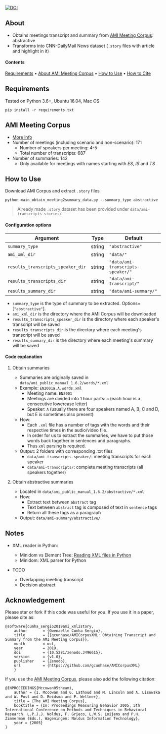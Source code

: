 [![DOI](https://zenodo.org/badge/132586686.svg)](https://zenodo.org/badge/latestdoi/132586686)

## About
* Obtains meetings transcript and summary from [AMI Meeting Corpus](http://groups.inf.ed.ac.uk/ami/download/): abstractive
* Transforms into CNN-DailyMail News dataset (`.story` files with article and highlight in it)

#### Contents
[Requirements](#requirements) • [About AMI Meeting Corpus](#ami-corpus) • [How to Use](#how-to-use) • [How to Cite](#acknowledgement) 
        
## Requirements
Tested on Python 3.6+, Ubuntu 16.04, Mac OS

`pip install -r requirements.txt`

## AMI Meeting Corpus
* [More info](http://groups.inf.ed.ac.uk/ami/download/)
* Number of meetings (including scenario and non-scenario): 171
    * Number of speakers per meeting: 4-5
    * Total number of transcripts: 687
* Number of summaries: 142
    * Only available for meetings with names starting with *ES*, *IS* and *TS*
    
## How to Use

Download AMI Corpus and extract `.story` files
```
python main_obtain_meeting2summary_data.py --summary_type abstractive
```
> Already made `.story` dataset has been provided under `data/ami-transcripts-stories/`

#### Configuration options

| **Argument**                      | **Type** | **Default**                       |
|-----------------------------------|----------|-----------------------------------|
| `summary_type`                    | string   | `"abstractive"`                         |
| `ami_xml_dir`                     | string   | `"data/"`                         |
| `results_transcripts_speaker_dir` | string   | `"data/ami-transcripts-speaker/"` |
| `results_transcripts_dir`         | string   | `"data/ami-transcript/"`          |
| `results_summary_dir`             | string   | `"data/ami-summary/"`             |
+ `summary_type` is the type of summary to be extracted. Options=[`"abstractive"`].
+ `ami_xml_dir` is the directory where the AMI Corpus will be downloaded
+ `results_transcripts_speaker_dir` is the directory where each speaker's transcript will be saved 
+ `results_transcripts_dir` is the directory where each meeting's transcript will be saved
+ `results_summary_dir` is the directory where each meeting's summary will be saved

#### Code explanation
1. Obtain summaries
    * Summaries are originally saved in `data/ami_public_manual_1.6.2/words/*.xml`
    * Example: `EN2001a.A.words.xml`
        * Meeting name: `EN2001`
        * Meetings are divided into 1 hour parts: `a` (each hour is a consecutive lowercase letter)
        * Speaker: `A` (usually there are four speakers named A, B, C and D, but E is sometimes also present)
    * How:
        * Each `.xml` file has a number of tags with the words and their respective times in the audio/video file.
        * In order for us to extract the summaries, we have to put those words back together in sentences and paragraphs.
        * Thus `xml` parsing is required.
    * Output: 2 folders with corresponding .txt files
        * `data/ami-transcripts-speaker/`: meeting transcripts for each speaker
        * `data/ami-transcripts/`: complete meeting transcripts (all speakers together)
              
2. Obtain abstractive summaries
    * Located in `data/ami_public_manual_1.6.2/abstractive/*.xml` 
    * How:
        * Extract text between `abstract` tag
        * Text between `abstract` tag is composed of text in `sentence` tags
        * Return all these tags as a paragraph
    * Output: `data/ami-summary/abstractive/`
        
## Notes
* XML reader in Python:
    * Minidom vs Element Tree: [Reading XML files in Python](http://stackabuse.com/reading-and-writing-xml-files-in-python/)
    * Minidom: XML parser for Python

* TODO
    * Overlapping meeting transcript
    * Decision abstract

## Acknowledgement
Please star or fork if this code was useful for you. If you use it in a paper, please cite as:
```
@software{cunha_sergio2019ami_xml2story,
    author       = {Gwenaelle Cunha Sergio},
    title        = {{gcunhase/AMICorpusXML: Obtaining Transcript and Summary from the AMI Meeting Corpus}},
    month        = oct,
    year         = 2019,
    doi          = {10.5281/zenodo.3496615},
    version      = {v1.0},
    publisher    = {Zenodo},
    url          = {https://github.com/gcunhase/AMICorpusXML}
    }
```  

If you use the [AMI Meeting Corpus](http://citeseerx.ist.psu.edu/viewdoc/summary?doi=10.1.1.95.6326), please also add the following citation:
```
@INPROCEEDINGS{Mccowan05theami,
    author = {I. Mccowan and G. Lathoud and M. Lincoln and A. Lisowska and W. Post and D. Reidsma and P. Wellner},
    title = {The AMI Meeting Corpus},
    booktitle = {In: Proceedings Measuring Behavior 2005, 5th International Conference on Methods and Techniques in Behavioral Research. L.P.J.J. Noldus, F. Grieco, L.W.S. Loijens and P.H. Zimmerman (Eds.), Wageningen: Noldus Information Technology},
    year = {2005}
}
```
